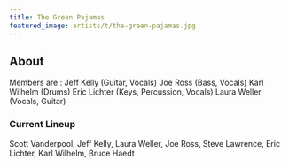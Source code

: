 ```yaml
---
title: The Green Pajamas
featured_image: artists/t/the-green-pajamas.jpg
---
```

## About

Members are :
Jeff Kelly (Guitar, Vocals)
Joe Ross (Bass, Vocals)
Karl Wilhelm (Drums)
Eric Lichter (Keys, Percussion, Vocals)
Laura Weller (Vocals, Guitar)


### Current Lineup

Scott Vanderpool, Jeff Kelly, Laura Weller, Joe Ross, Steve Lawrence, Eric Lichter, Karl Wilhelm, Bruce Haedt

